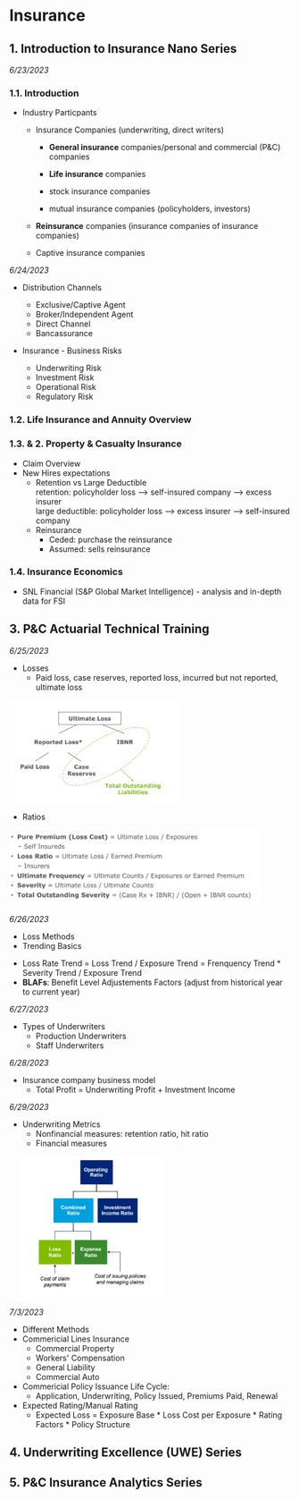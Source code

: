 # Insurance
## 1. Introduction to Insurance Nano Series
*6/23/2023*
### 1.1. Introduction
* Industry Particpants
  - Insurance Companies (underwriting, direct writers)
    - __General insurance__ companies/personal and commercial (P&C) companies
    - __Life insurance__ companies
   
    - stock insurance companies
    - mutual insurance companies (policyholders, investors)
   
  - __Reinsurance__ companies (insurance companies of insurance companies)
  - Captive insurance companies <br>

*6/24/2023*
* Distribution Channels
  - Exclusive/Captive Agent
  - Broker/Independent Agent
  - Direct Channel
  - Bancassurance

* Insurance - Business Risks
  - Underwriting Risk
  - Investment Risk
  - Operational Risk
  - Regulatory Risk
### 1.2. Life Insurance and Annuity Overview
### 1.3. & 2. Property & Casualty Insurance
* Claim Overview
* New Hires expectations
  - Retention vs Large Deductible <br>
    retention: policyholder loss --> self-insured company --> excess insurer <br>
    large deductible: policyholder loss --> excess insurer --> self-insured company
  - Reinsurance <br>
    - Ceded: purchase the reinsurance
    - Assumed: sells reinsurance

### 1.4. Insurance Economics
* SNL Financial (S&P Global Market Intelligence) - analysis and in-depth data for FSI

## 3. P&C Actuarial Technical Training
*6/25/2023* <br>
* Losses
  - Paid loss, case reserves, reported loss, incurred but not reported, ultimate loss
<p align="left">
  <img src="https://github.com/madelinezL/Financial-Engineering/blob/45d8f134d0470331088cadd6aaf7c8f9380f860b/screenshots/loss.PNG" alt="loss" width="300">
</p>

* Ratios
<p align="left">
  <img src=https://github.com/madelinezL/Financial-Engineering/blob/45d8f134d0470331088cadd6aaf7c8f9380f860b/screenshots/ratios.PNG alt="ratios" width="450">
</p>

*6/26/2023* <br>
* Loss Methods
* Trending Basics
- Loss Rate Trend = Loss Trend / Exposure Trend
                  = Frenquency Trend * Severity Trend / Exposure Trend
- __BLAFs__: Benefit Level Adjustements Factors (adjust from historical year to current year)

*6/27/2023* <br>
* Types of Underwriters
  - Production Underwriters
  - Staff Underwriters <br>

*6/28/2023* <br>
* Insurance company business model
  - Total Profit = Underwriting Profit + Investment Income <br>

*6/29/2023* <br>
* Underwriting Metrics
  - Nonfinancial measures: retention ratio, hit ratio
  - Financial measures
  <p align="left">
  <img src=https://github.com/madelinezL/Financial-Engineering/blob/773e3ed8bd961dc15f4d3e5ea9a5e6431216a17c/screenshots/underwriting%20financial%20metrics.PNG alt="ratios" width="250">
</p>

*7/3/2023* <br>
* Different Methods
* Commericial Lines Insurance
  - Commercial Property
  - Workers' Compensation
  - General Liability
  - Commercial Auto
* Commericial Policy Issuance Life Cycle:
  - Application, Underwriting, Policy Issued, Premiums Paid, Renewal
* Expected Rating/Manual Rating
  - Expected Loss = Exposure Base * Loss Cost per Exposure * Rating Factors * Policy Structure
## 4. Underwriting Excellence (UWE) Series

## 5. P&C Insurance Analytics Series
